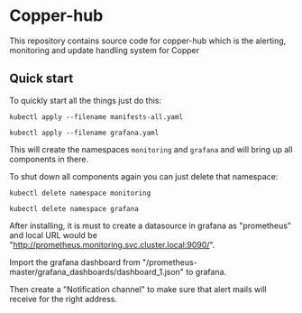 # Copper-hub

This repository contains source code for copper-hub which is the alerting, monitoring and update handling system for Copper

## Quick start

To quickly start all the things just do this:

``` 
kubectl apply --filename manifests-all.yaml

kubectl apply --filename grafana.yaml
``` 

This will create the namespaces `monitoring` and `grafana` and will bring up all components in there.

To shut down all components again you can just delete that namespace:

``` 
kubectl delete namespace monitoring

kubectl delete namespace grafana
``` 

After installing, it is must to create a datasource in grafana as "prometheus" and local URL would be "http://prometheus.monitoring.svc.cluster.local:9090/".

Import the grafana dashboard from "/prometheus-master/grafana_dashboards/dashboard_1.json" to grafana.

Then create a "Notification channel" to make sure that alert mails will receive for the right address.